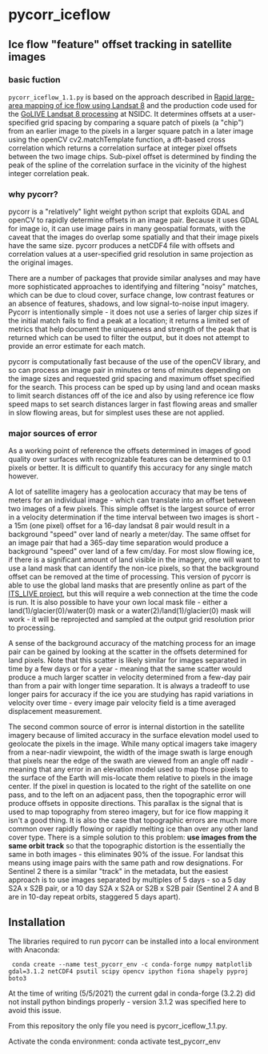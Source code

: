 # pycorr_iceflow

## Ice flow "feature" offset tracking in satellite images

### basic fuction
`pycorr_iceflow_1.1.py` is based on the approach described in [Rapid large-area mapping of ice flow using Landsat 8](https://www.sciencedirect.com/science/article/pii/S003442571530211X) and the production code used for the [GoLIVE Landsat 8 processing](https://nsidc.org/data/golive) at NSIDC. It determines offsets at a user-specified grid spacing by comparing a square patch of pixels (a "chip") from an earlier image to the pixels in a larger square patch in a later image using the openCV cv2.matchTemplate function, a dft-based cross correlation which returns a correlation surface at integer pixel offsets between the two image chips.  Sub-pixel offset is determined by finding the peak of the spline of the correlation surface in the vicinity of the highest integer correlation peak.

### why pycorr?
pycorr is a "relatively" light weight python script that exploits GDAL and openCV to rapidly determine offsets in an image pair. Because it uses GDAL for image io, it can use image pairs in many geospatial formats, with the caveat that the images do overlap some spatially and that their image pixels have the same size. pycorr produces a netCDF4 file with offsets and correlation values at a user-specified grid resolution in same projection as the original images.

There are a number of packages that provide similar analyses and may have more sophisticated approaches to identifying and filtering "noisy" matches, which can be due to cloud cover, surface change, low contrast features or an absence of features, shadows, and low signal-to-noise input imagery.  Pycorr is intentionally simple - it does not use a series of larger chip sizes if the initial match fails to find a peak at a location; it returns a limited set of metrics that help document the uniqueness and strength of the peak that is returned which can be used to filter the output, but it does not attempt to provide an error estimate for each match.

pycorr is computationally fast because of the use of the openCV library, and so can process an image pair in minutes or tens of minutes depending on the image sizes and requested grid spacing and maximum offset specified for the search.  This process can be sped up by using land and ocean masks to limit search distances off of the ice and also by using reference ice flow speed maps to set search distances larger in fast flowing areas and smaller in slow flowing areas, but for simplest uses these are not applied.

### major sources of error
As a working point of reference the offsets determined in images of good quality over surfaces with recognizable features can be determined to 0.1 pixels or better. It is difficult to quantify this accuracy for any single match however.

A lot of satellite imagery has a geolocation accuracy that may be tens of meters for an individual image - which can translate into an offset between two images of a few pixels.  This simple offset is the largest source of error in a velocity determination if the time interval between two images is short - a 15m (one pixel) offset for a 16-day landsat 8 pair would result in a background "speed" over land of nearly a meter/day.  The same offset for an image pair that had a 365-day time separation would produce a background "speed" over land of a few cm/day.  For most slow flowing ice, if there is a significant amount of land visible in the imagery, one will want to use a land mask that can identify the non-ice pixels, so that the background offset can be removed at the time of processing.  This version of pycorr is able to use the global land masks that are presently online as part of the [ITS_LIVE project](its-live.jpl.nasa.gov), but this will require a web connection at the time the code is run.  It is also possible to have your own local mask file - either a land(1)/glacier(0)/water(0) mask or a water(2)/land(1)/glacier(0) mask will work - it will be reprojected and sampled at the output grid resolution prior to processing.

A sense of the background accuracy of the matching process for an image pair can be gained by looking at the scatter in the offsets determined for land pixels. Note that this scatter is likely similar for images separated in time by a few days or for a year - meaning that the same scatter would produce a much larger scatter in velocity determined from a few-day pair than from a pair with longer time separation. It is always a tradeoff to use longer pairs for accuracy if the ice you are studying has rapid variations in velocity over time - every image pair velocity field is a time averaged displacement measurement.

The second common source of error is internal distortion in the satellite imagery because of limited accuracy in the surface elevation model used to geolocate the pixels in the image. While many optical imagers take imagery from a near-nadir viewpoint, the width of the image swath is large enough that pixels near the edge of the swath are viewed from an angle off nadir - meaning that any error in an elevation model used to map those pixels to the surface of the Earth will mis-locate them relative to pixels in the image center.  If the pixel in question is located to the right of the satellite on one pass, and to the left on an adjacent pass, then the topographic error will produce offsets in opposite directions. This parallax is the signal that is used to map topography from stereo imagery, but for ice flow mapping it isn't a good thing. It is also the case that topographic errors are much more common over rapidly flowing or rapidly melting ice than over any other land cover type.  There is a simple solution to this problem: **use images from the same orbit track** so that the topographic distortion is the essentially the same in both images - this eliminates 90% of the issue.  For landsat this means using image pairs with the same path and row designations. For Sentinel 2 there is a similar "track" in the metadata, but the easiest approach is to use images separated by multiples of 5 days - so a 5 day S2A x S2B pair, or a 10 day S2A x S2A or S2B x S2B pair (Sentinel 2 A and B are in 10-day repeat orbits, staggered 5 days apart).

## Installation
The libraries required to run pycorr can be installed into a local environment with Anaconda:
```
 conda create --name test_pycorr_env -c conda-forge numpy matplotlib gdal=3.1.2 netCDF4 psutil scipy opencv ipython fiona shapely pyproj boto3
```

At the time of writing (5/5/2021) the current gdal in conda-forge (3.2.2) did not install python bindings properly - version 3.1.2 was specified here to avoid this issue.

From this repository the only file you need is pycorr_iceflow_1.1.py.

Activate the conda environment:
conda activate test_pycorr_env








